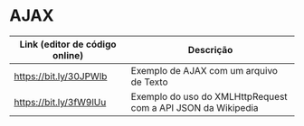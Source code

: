 # AJAX

| Link (editor de código online)                          | Descrição                                  |
|---------------------------------------------------------|--------------------------------------------|
| https://bit.ly/30JPWlb                                  | Exemplo de AJAX com um arquivo de Texto            |
| https://bit.ly/3fW9lUu                                  | Exemplo do uso do XMLHttpRequest com a API JSON da Wikipedia            |